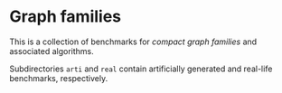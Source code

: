 # Graph families

This is a collection of benchmarks for _compact graph families_ and associated algorithms.

Subdirectories `arti` and `real` contain artificially generated and real-life benchmarks, respectively.
